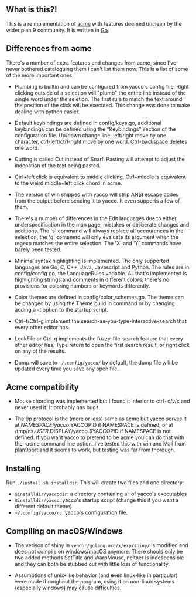 ## What is this?!

This is a reimplementation of [acme](https://www.youtube.com/watch?v=dP1xVpMPn8M) with features deemed unclean by the wider plan 9 community. It is written in [Go](https://golang.org/).

## Differences from acme

There's a number of extra features and changes from acme, since I've never bothered cataloguing them I can't list them now. This is a list of some of the more important ones

* Plumbing is builtin and can be configured from yacco's config file. Right clicking outside of a selection will "plumb" the entire line instead of the single word under the seletion. The first rule to match the text around the position of the click will be executed. This change was done to make dealing with python easier.

* Default keybindings are defined in config/keys.go, additional keybindings can be defined using the "Keybindings" section of the configuration file. Up/down change line, left/right move by one character, ctrl-left/ctrl-right move by one word. Ctrl-backspace deletes one word.

* Cutting is called Cut instead of Snarf. Pasting will attempt to adjust the indenation of the text being pasted.

* Ctrl+left click is equivalent to middle clicking. Ctrl+middle is equivalent to the weird middle+left click chord in acme.

* The version of win shipped with yacco will strip ANSI escape codes from the output before sending it to yacco. It even supports a few of them.

* There's a number of differences in the Edit languages due to either underspecification in the man page, mistakes or deliberate changes and additions. The 's' command will always replace all occourences in the selection, the 'g' comamnd will only evaluate its argument when the regexp matches the entire selection. The 'X' and 'Y' commands have barely been tested.

* Minimal syntax highlighting is implemented. The only supported languages are Go, C, C++, Java, Javascript and Python. The rules are in config/config.go, the LanguageRules variable. All that's implemented is highlighting strings and comments in different colors, there's no provisions for coloring numbers or keywords differently.

* Color themes are defined in config/color_schemes.go. The theme can be changed by using the Theme build in command or by changing adding a -t option to the startup script.

* Ctrl-f/Ctrl-g implement the search-as-you-type-interactive-search that every other editor has.

* LookFile or Ctrl-q implements the fuzzy-file-search feature that every other editor has. Type return to open the first search result, or right click on any of the results.

* Dump will save to `~/.config/yacco/` by default, the dump file will be updated every time you save any open file.

## Acme compatibility

* Mouse chording was implemented but I found it inferior to ctrl+c/v/x and never used it. It probably has bugs.

* The 9p protocol is the (more or less) same as acme but yacco serves it at $NAMESPACE/yacco.$YACCOPID if NAMESPACE is defined, or at /tmp/ns.$USER.$DISPLAY/yacco.$YACCOPID if NAMESPACE is not defined. If you want yacco to pretend to be acme you can do that with the -acme command line option. I've tested this with win and Mail from plan9port and it seems to work, but testing was far from thorough.

## Installing

Run `./install.sh installdir`. This will create two files and one directory:

* `$installdir/yaccodir`: a directory containing all of yacco's executables
* `$installdir/yacco`: yacco's startup script (change this if you want a different default theme)
* `~/.config/yacco/rc`: yacco's configuration file.

## Compiling on macOS/Windows

* The verison of shiny in `vendor/golang.org/x/exp/shiny/` is modified and does not compile on windows/macOS anymore. There should only be two added methods SetTitle and WarpMouse, neither is indespensible and they can both be stubbed out with little loss of functionality.

* Assumptions of unix-like behavior (and even linux-like in particular) were made throughout the program, using it on non-linux systems (especially windows) may cause difficulties.
